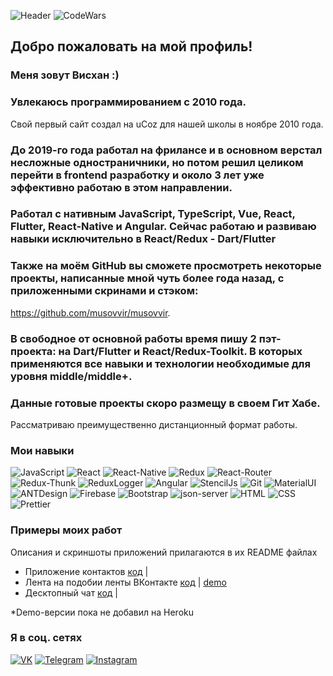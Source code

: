 ![Header](https://github.com/musovvir/musovvir/blob/main/assets/header.png)
![CodeWars](https://www.codewars.com/users/musovvir/badges/large)

## Добро пожаловать на мой профиль!

### Меня зовут Висхан :)

### Увлекаюсь программированием с 2010 года.
Свой первый сайт создал на uCoz для нашей школы в ноябре 2010 года.

### До 2019-го года работал на фрилансе и в основном верстал несложные одностраничники, но потом решил целиком перейти в frontend разработку и около 3 лет уже эффективно работаю в этом направлении.

### Работал с нативным JavaScript, TypeScript, Vue, React, Flutter, React-Native и Angular. Сейчас работаю и развиваю навыки исключительно в React/Redux - Dart/Flutter

### Также на моём GitHub вы сможете просмотреть некоторые проекты, написанные мной чуть более года назад, с приложенными скринами и стэком: 
https://github.com/musovvir/musovvir.

### В свободное от основной работы время пишу 2 пэт-проекта: на Dart/Flutter и React/Redux-Toolkit. В которых применяются все навыки и технологии необходимые для уровня middle/middle+.

### Данные готовые проекты скоро размещу в своем Гит Хабе.
Рассматриваю преимущественно дистанционный формат работы.

### Мои навыки

![JavaScript](https://img.shields.io/badge/-JavaScript-266132?style=for-the-badge&logo=JavaScript&logocolor=E9D54D)
![React](https://img.shields.io/badge/-React-266132?style=for-the-badge&logo=React&logocolor=E9D54D)
![React-Native](https://img.shields.io/badge/React_Native-266132?style=for-the-badge&logo=React-Native)
![Redux](https://img.shields.io/badge/-Redux-266132?style=for-the-badge&logo=Redux&logocolor=E9D54D)
![React-Router](https://img.shields.io/badge/React_Router-266132?style=for-the-badge&logo=react-router)
![Redux-Thunk](https://img.shields.io/badge/Redux_Thunk-266132?style=for-the-badge&logo=redux-thunk)
![ReduxLogger](https://img.shields.io/badge/-Redux_Logger-266132?style=for-the-badge&logo=reduxLogger&logocolor=E9D54D)
![Angular](https://img.shields.io/badge/Angular-266132?style=for-the-badge&logo=angular)
![StencilJs](https://img.shields.io/badge/Stencil_Js-266132?style=for-the-badge&logo=ionic)
![Git](https://img.shields.io/badge/Git-266132?style=for-the-badge&logo=git)
![MaterialUI](https://img.shields.io/badge/-Material_UI-266132?style=for-the-badge&logo=MaterialUI&logocolor=E9D54D)
![ANTDesign](https://img.shields.io/badge/-ANT_Design-266132?style=for-the-badge&logo=antDesign&logocolor=E9D54D)
![Firebase](https://img.shields.io/badge/-Firebase-266132?style=for-the-badge&logo=Firebase&logocolor=E9D54D)
![Bootstrap](https://img.shields.io/badge/-Bootstrap-266132?style=for-the-badge&logo=Bootstrap&logocolor=E9D54D)
![json-server](https://img.shields.io/badge/-json_server-266132?style=for-the-badge&logo=jsonServer&logocolor=E9D54D)
![HTML](https://img.shields.io/badge/HTML-266132?style=for-the-badge&logo=HTML5)
![CSS](https://img.shields.io/badge/CSS-266132?style=for-the-badge&logo=css3)
![Prettier](https://img.shields.io/badge/Prettier-266132?style=for-the-badge&logo=prettier)

### Примеры моих работ

Описания и скриншоты приложений прилагаются в их README файлах

- Приложение контактов [код](https://github.com/musovvir/app-contacts) |
- Лента на подобии ленты ВКонтакте [код](https://github.com/musovvir/team-app) | [demo](https://morning-bastion-59815.herokuapp.com)
- Десктопный чат [код](https://github.com/musovvir/desktop-chat) |

*Demo-версии пока не добавил на Heroku

### Я в соц. сетях
[![VK](https://img.shields.io/badge/VK-red?style=social&logo=vk)](https://vk.com/musovvir)
[![Telegram](https://img.shields.io/badge/Telegram-red?style=social&logo=telegram)](https://teleg.run/mr_musovvir)
[![Instagram](https://img.shields.io/badge/Instagram-red?style=social&logo=instagram)](https://instagram.com/musovvir?igshid=1jspxtrkzkf4y)
